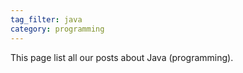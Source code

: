 ```yaml
---
tag_filter: java
category: programming
---
```


This page list all our posts about Java (programming).
